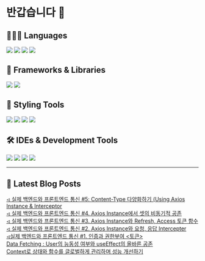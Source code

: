 # 반갑습니다 👋

## 🧑🏻‍💻 Languages

<p>
  <img src="https://img.shields.io/badge/HTML5-E34F26?style=flat-square&logo=html5&logoColor=white"/>
  <img src="https://img.shields.io/badge/JavaScript-F7DF1E?style=flat-square&logo=JavaScript&logoColor=white"/> 
  <img src="https://img.shields.io/badge/Java-5382A1?style=flat-square&logo=openjdk&logoColor=white"/>
  <img src="https://img.shields.io/badge/Python-3776AB?style=flat-square&logo=python&logoColor=white"/> <!-- Python 추가 -->
</p>

## 📘 Frameworks & Libraries

<p>
  <img src="https://img.shields.io/badge/React-61DAFB?style=flat-square&logo=React&logoColor=black"/>
  <img src="https://img.shields.io/badge/Vue.js-4FC08D?style=flat-square&logo=Vue.js&logoColor=white"/>
</p>

## 🪮 Styling Tools

<p>
  <img src="https://img.shields.io/badge/CSS3-1572B6?style=flat-square&logo=css3&logoColor=white"/> <!-- CSS 추가 -->
  <img src="https://img.shields.io/badge/Tailwind CSS-06B6D4?style=flat-square&logo=Tailwind CSS&logoColor=white"/>
  <img src="https://img.shields.io/badge/Sass-CC6699?style=flat-square&logo=Sass&logoColor=white"/>
  <img src="https://img.shields.io/badge/Styled Components-DB7093?style=flat-square&logo=styled-components&logoColor=white"/>
</p>

## 🛠️ IDEs & Development Tools

<p>
  <img src="https://img.shields.io/badge/Git-F05032?style=flat-square&logo=git&logoColor=white"/>
  <img src="https://img.shields.io/badge/GitHub-181717?style=flat-square&logo=GitHub&logoColor=white"/>
  <img src="https://img.shields.io/badge/Visual Studio Code-007ACC?style=flat-square&logo=Visual Studio Code&logoColor=white"/>
  <img src="https://img.shields.io/badge/RStudio-75AADB?style=flat-square&logo=RStudio&logoColor=white"/>
</p>

---


## 📕 Latest Blog Posts

<a href=https://wonbin109.tistory.com/89>⏿ 실제 백엔드와 프론트엔드 통신 #5: Content-Type 다양화하기 (Using Axios Instance &amp; Interceptor</a></br><a href=https://wonbin109.tistory.com/88>⏿ 실제 백엔드와 프론트엔드 통신 #4. Axios Instance에서 셋의 비동기적 공존</a></br><a href=https://wonbin109.tistory.com/87>⏿ 실제 백엔드와 프론트엔드 통신 #3. Axios Instance와 Refresh, Access 토큰 함수</a></br><a href=https://wonbin109.tistory.com/86>⏿ 실제 백엔드와 프론트엔드 통신 #2. Axios Instance와 요청, 응답 Intercepter</a></br><a href=https://wonbin109.tistory.com/85>⏿실제 백엔드와 프론트엔드 통신 #1. 인증과 권한부여 &lt;토큰&gt;</a></br><a href=https://wonbin109.tistory.com/84>Data Fetching : User의 능동성 여부와 useEffect의 올바른 공존</a></br><a href=https://wonbin109.tistory.com/83>  Context로 상태와 함수를 글로벌하게 관리하며 성능 개선하기</a></br>